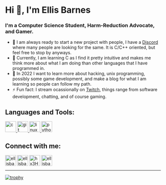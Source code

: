 # Hi 👋, I'm Ellis Barnes
### I'm a Computer Science Student, Harm-Reduction Advocate, and Gamer.
- 👯 I am always ready to start a new project with people, I have a [Discord][discord_server] where many people are looking for the same. It is C/C++ oriented, but feel free to stop by anyways.
- 🌱 Currently, I am learning C as I find it pretty intuitive and makes me think more about what I am doing than other languages that I have programmed in.
- 🥅 In 2022 I want to learn more about hacking, unix programming, possibly some game development, and make a blog for what I am learning so people can follow my path.
- ⚡ Fun fact: I stream ocassionally on [Twitch][twitch], things range from software development, chatting, and of course gaming.

## Languages and Tools:
<p align="left"> <a href="https://www.cprogramming.com/" target="_blank" rel="noreferrer"> <img src="https://cdn.jsdelivr.net/npm/simple-icons@3.0.1/icons/c.svg" alt="c" width="35" height="35"/> </a> <a href="https://git-scm.com/" target="_blank" rel="noreferrer"> <img src="https://cdn.jsdelivr.net/npm/simple-icons@3.0.1/icons/git.svg" alt="git" width="35" height="35"/> </a> <a href="https://www.linux.org/" target="_blank" rel="noreferrer"> <img src="https://cdn.jsdelivr.net/npm/simple-icons@3.0.1/icons/linux.svg" alt="linux" width="35" height="35"/> </a> <a href="https://www.python.org" target="_blank" rel="noreferrer"> <img src="https://cdn.jsdelivr.net/npm/simple-icons@3.0.1/icons/python.svg" alt="python" width="35" height="35"/> </a> </p>

## Connect with me:
<p align="left">
<a href="https://linkedin.com/in/ellisbarnes00" target="blank"><img align="center" src="https://cdn.jsdelivr.net/npm/simple-icons@3.0.1/icons/linkedin.svg" alt="ellisbarnes00" height="35" width="35" /></a>
<a href="https://instagram.com/ellisbarnes00" target="blank"><img align="center" src="https://cdn.jsdelivr.net/npm/simple-icons@3.0.1/icons/instagram.svg" alt="ellisbarnes00" height="35" width="35" /></a>
<a href="https://discord.gg/hx3HcNUwzh" target="blank"><img align="center" src="https://cdn.jsdelivr.net/npm/simple-icons@3.0.1/icons/discord.svg" alt="hx3HcNUwzh" height="35" width="35" /></a>
<a href="https://www.twitch.tv/ellisbarnes_00" target="blank"><img align="center" src="https://cdn.jsdelivr.net/npm/simple-icons@3.0.1/icons/twitch.svg" alt="ellisbarnes_00" height=35" width="35" /></a>
</p>

---

[![trophy](https://github-profile-trophy.vercel.app/?username=ellisbarnes00&theme=onedark)](https://github.com/ryo-ma/github-profile-trophy)

[twitch]: https://www.twitch.tv/ellisbarnes_00
[discord_server]: https://discord.gg/hx3HcNUwzh
